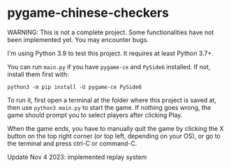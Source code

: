# pygame-chinese-checkers

WARNING: This is not a complete project. Some functionalities have not been implemented yet. You may encounter bugs.

I'm using Python 3.9 to test this project. It requires at least Python 3.7+.

You can run `main.py` if you have `pygame-ce` and `PySide6` installed.
If not, install them first with:
```
python3 -m pip install -U pygame-ce PySide6
```

To run it, first open a terminal at the folder where this project is saved at, then use `python3 main.py` to start the game. If nothing goes wrong, the game should prompt you to select players after clicking Play.

When the game ends, you have to manually quit the game by clicking the X button on the top right corner (or top left, depending on your OS), or go to the terminal and press ctrl-C or command-C.

Update Nov 4 2023: implemented replay system
